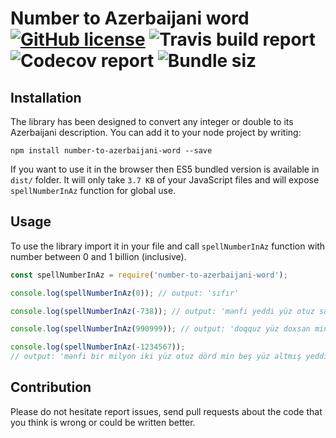 # Number to Azerbaijani word [![GitHub license](https://img.shields.io/badge/license-MIT-blue.svg)](https://github.com/orkhan-huseyn/number-to-azerbaijani-word/blob/master/LICENSE) ![Travis build report](https://img.shields.io/travis/orkhan-huseyn/number-to-azerbaijani-word.svg) ![Codecov report](https://img.shields.io/codecov/c/github/orkhan-huseyn/number-to-azerbaijani-word.svg) ![Bundle siz](https://img.shields.io/bundlephobia/min/number-to-azerbaijani-word.svg)

## Installation

The library has been designed to convert any integer or double to its Azerbaijani description.
You can add it to your node project by writing:

`npm install number-to-azerbaijani-word --save`

If you want to use it in the browser then ES5 bundled version is available in `dist/` folder. It will only take `3.7 KB` of your JavaScript files and will expose `spellNumberInAz` function for global use.

## Usage

To use the library import it in your file and call `spellNumberInAz` function with number between 0 and 1 billion (inclusive).

```js
const spellNumberInAz = require('number-to-azerbaijani-word');

console.log(spellNumberInAz(0)); // output: 'sıfır'

console.log(spellNumberInAz(-738)); // output: 'mənfi yeddi yüz otuz səkkiz'

console.log(spellNumberInAz(990999)); // output: 'doqquz yüz doxsan min doqquz yüz doxsan doqquz'

console.log(spellNumberInAz(-1234567));
// output: 'mənfi bir milyon iki yüz otuz dörd min beş yüz altmış yeddi'
```

## Contribution

Please do not hesitate report issues, send pull requests about the code that you think is wrong or could be written better.
